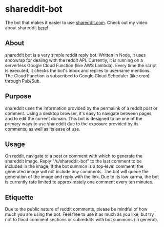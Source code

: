 # shareddit-bot
The bot that makes it easier to use [shareddit.com](https://shareddit.com). Check out my video about shareddit [here](https://youtu.be/HJPvwZb9KKI)!

## About
shareddit bot is a very simple reddit reply bot. Written in Node, it uses snoowrap for dealing with the reddit API. Currently, it is running on a serverless Google Cloud Function (like AWS Lambda). Every time the script is executed, it checks the bot's inbox and replies to username mentions. The Cloud Function is subscribed to Google Cloud Scheduler (like cron) through Pub/Sub.

## Purpose
shareddit uses the information provided by the permalink of a reddit post or comment. Using a desktop browser, it's easy to navigate between pages and to edit the current domain. This bot is designed to be one of the primary ways to use shareddit due to the exposure provided by its comments, as well as its ease of use.

## Usage
On reddit, navigate to a post or comment with which to generate the shareddit image. Reply "/u/shareddit-bot" to the last comment to be included in the image; if the bot summon is a top-level comment, the generated image will not include any comments. The bot will queue the generation of the image and reply with the link. Due to its low karma, the bot is currently rate limited to approximately one comment every ten minutes.

## Etiquette
Due to the public nature of reddit comments, please be mindful of how much you are using the bot. Feel free to use it as much as you like, but try not to flood comment sections or subreddits with bot summons (in general).
